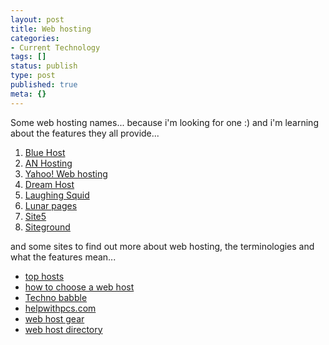 ```yaml
---
layout: post
title: Web hosting
categories:
- Current Technology
tags: []
status: publish
type: post
published: true
meta: {}
---
```

Some web hosting names... because i'm looking for one :) and i'm learning about the features they all provide...
<ol>
	<li><a href="http://www.bluehost.com/">Blue Host</a></li>
	<li><a href="http://www.anhosting.com/for/bloggers/">AN Hosting</a></li>
	<li><a href="http://smallbusiness.yahoo.com/webhosting/problogs.php?p=BALLOON&amp;AID=10432591&amp;PID=1876573">Yahoo! Web hosting</a></li>
	<li><a href="http://www.dreamhost.com/">Dream Host</a></li>
	<li><a href="http://laughingsquid.net/">Laughing Squid</a></li>
	<li><a href="http://www.lunarpages.com/">Lunar pages</a></li>
	<li><a href="http://www.site5.com/">Site5</a></li>
	<li><a href="http://www.siteground.com/">Siteground</a></li>
</ol>
and some sites to find out more about web hosting, the terminologies and what the features mean...
<ul>
	<li><a href="http://www.tophosts.com/">top hosts</a></li>
	<li><a href="http://www.thesitewizard.com/archive/findhost.shtml">how to choose a web host</a></li>
	<li><a href="http://www.lockergnome.com/nexus/technobabble/2004/11/10/what-to-look-for-in-a-web-host/">Techno babble</a></li>
	<li><a href="http://www.helpwithpcs.com/courses/html/website_design_finding_host.htm">helpwithpcs.com</a></li>
	<li><a href="http://www.webhostgear.com/16.html">web host gear</a></li>
	<li><a href="http://www.webhostdir.com/hostingDirectory/">web host directory</a></li>
</ul>
